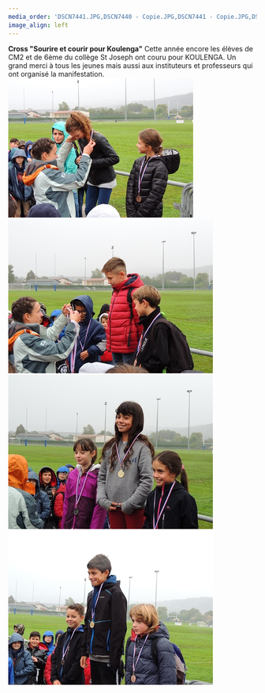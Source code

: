 ```yaml
---
media_order: 'DSCN7441.JPG,DSCN7440 - Copie.JPG,DSCN7441 - Copie.JPG,DSCN7442 - Copie.JPG,DSCN7443 - Copie.JPG'
image_align: left
---
```


**Cross "Sourire et courir pour Koulenga"**
Cette année encore les élèves de CM2 et de 6ème du collège St Joseph ont couru pour KOULENGA.
Un grand merci à tous les jeunes mais aussi aux instituteurs et professeurs qui ont organisé la manifestation.
![](DSCN7440%20-%20Copie.JPG)![](DSCN7441%20-%20Copie.JPG)
![](DSCN7442%20-%20Copie.JPG)
![](DSCN7443%20-%20Copie.JPG)


